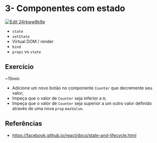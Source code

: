 # 3- Componentes com estado

[![Edit 24rkww8k9p](https://codesandbox.io/static/img/play-codesandbox.svg)](https://codesandbox.io/s/24rkww8k9p)

* `state`
* `setState`
* Virtual DOM / render
* `bind`
* `props` vs `state`

## Exercício

~15min

* Adicione um novo botão no componente `Counter` que decremente seu valor;
* Impeça que o valor de `Counter` seja inferior a `0`;
* Impeça que o valor de `Counter` seja superior a um outro valor definido através de uma nova `prop` `maxValue`.

## Referências

* https://facebook.github.io/react/docs/state-and-lifecycle.html

